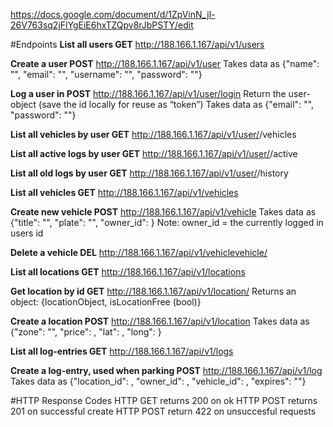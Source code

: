 https://docs.google.com/document/d/1ZpVinN_jl-26V763sq2jFlYgEiE6hxTZQpv8rJbPSTY/edit

#Endpoints
**List all users GET** 
http://188.166.1.167/api/v1/users

**Create a user POST** 
http://188.166.1.167/api/v1/user
Takes data as {"name": "<str>", "email": "<str>", "username": "<str>", "password": "<str>"}

**Log a user in POST**
http://188.166.1.167/api/v1/user/login
Return the user-object (save the id locally for reuse as “token”)
Takes data as {"email": "<str>", "password": "<str>"}

**List all vehicles by user GET** 
http://188.166.1.167/api/v1/user/<id>/vehicles 

**List all active logs by user GET**
http://188.166.1.167/api/v1/user/<id>/active

**List all old logs by user GET**
http://188.166.1.167/api/v1/user/<id>/history

**List all vehicles GET** 
http://188.166.1.167/api/v1/vehicles 

**Create new vehicle POST** 
http://188.166.1.167/api/v1/vehicle
Takes data as {"title": "<str>", "plate": "<str>", "owner_id": <int>}
Note: owner_id = the currently logged in users id

**Delete a vehicle DEL** 
http://188.166.1.167/api/v1/vehiclevehicle/<id>

**List all locations GET** 
http://188.166.1.167/api/v1/locations

**Get location by id GET**
http://188.166.1.167/api/v1/location/<id>
Returns an object: {locationObject, isLocationFree (bool)}

**Create a location POST** 
http://188.166.1.167/api/v1/location 
Takes data as {"zone": "<str>", "price": <int>, "lat": <float>, "long": <float>}

**List all log-entries GET** 
http://188.166.1.167/api/v1/logs

**Create a log-entry, used when parking POST** 
http://188.166.1.167/api/v1/log
Takes data as {"location_id": <int>, "owner_id": <int>, "vehicle_id": <int>, "expires": "<timestamp>"}

#HTTP Response Codes
HTTP GET returns 200 on ok
HTTP POST returns 201 on successful create
HTTP POST return 422 on unsuccesful requests
